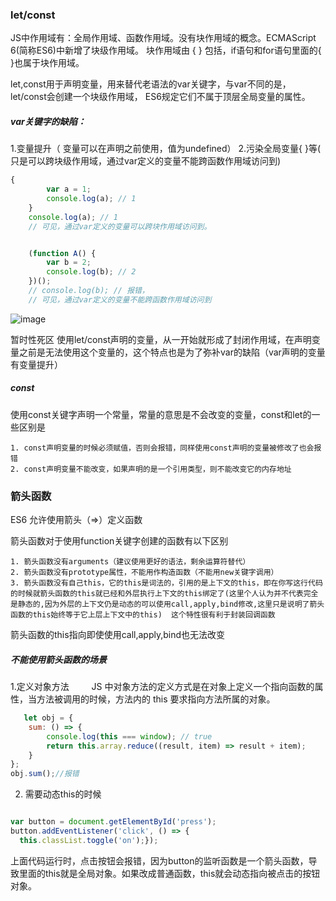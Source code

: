 ### let/const

JS中作用域有：全局作用域、函数作用域。没有块作用域的概念。ECMAScript 6(简称ES6)中新增了块级作用域。
块作用域由 { } 包括，if语句和for语句里面的{ }也属于块作用域。

let,const用于声明变量，用来替代老语法的var关键字，与var不同的是，let/const会创建一个块级作用域， ES6规定它们不属于顶层全局变量的属性。

##### var关键字的缺陷：

1.变量提升（ 变量可以在声明之前使用，值为undefined）
2.污染全局变量{ }等( 只是可以跨块级作用域，通过var定义的变量不能跨函数作用域访问到)

```javascript
{
        var a = 1;
        console.log(a); // 1
    }
    console.log(a); // 1
    // 可见，通过var定义的变量可以跨块作用域访问到。


    (function A() {
        var b = 2;
        console.log(b); // 2
    })();
    // console.log(b); // 报错，
    // 可见，通过var定义的变量不能跨函数作用域访问到
```
![image](https://user-images.githubusercontent.com/55495739/116400475-a8f4b880-a85c-11eb-9e02-d260a9fce5a7.png)

暂时性死区
使用let/const声明的变量，从一开始就形成了封闭作用域，在声明变量之前是无法使用这个变量的，这个特点也是为了弥补var的缺陷（var声明的变量有变量提升）

##### const

使用const关键字声明一个常量，常量的意思是不会改变的变量，const和let的一些区别是

	1. const声明变量的时候必须赋值，否则会报错，同样使用const声明的变量被修改了也会报错
	2. const声明变量不能改变，如果声明的是一个引用类型，则不能改变它的内存地址


### 箭头函数

ES6 允许使用箭头（=>）定义函数

箭头函数对于使用function关键字创建的函数有以下区别

	1. 箭头函数没有arguments（建议使用更好的语法，剩余运算符替代）
	2. 箭头函数没有prototype属性，不能用作构造函数（不能用new关键字调用）
	3. 箭头函数没有自己this，它的this是词法的，引用的是上下文的this，即在你写这行代码的时候就箭头函数的this就已经和外层执行上下文的this绑定了(这里个人认为并不代表完全是静态的,因为外层的上下文仍是动态的可以使用call,apply,bind修改,这里只是说明了箭头函数的this始终等于它上层上下文中的this)  这个特性很有利于封装回调函数


箭头函数的this指向即使使用call,apply,bind也无法改变

##### 不能使用箭头函数的场景

1.定义对象方法
　　 JS 中对象方法的定义方式是在对象上定义一个指向函数的属性，当方法被调用的时候，方法内的 this 要求指向方法所属的对象。
```javascript
   let obj = {
    sum: () => {
        console.log(this === window); // true
        return this.array.reduce((result, item) => result + item);
    }
};
obj.sum();//报错
```

2. 需要动态this的时候

```javascript

var button = document.getElementById('press');
button.addEventListener('click', () => {
  this.classList.toggle('on');});
```
上面代码运行时，点击按钮会报错，因为button的监听函数是一个箭头函数，导致里面的this就是全局对象。如果改成普通函数，this就会动态指向被点击的按钮对象。
